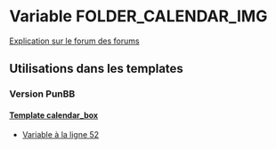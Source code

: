 # Variable FOLDER_CALENDAR_IMG
[Explication sur le forum des forums](http://forum.forumactif.com/t294113-listing-des-variables#FOLDER_CALENDAR_IMG)

## Utilisations dans les templates

### Version PunBB

#### [Template calendar_box](punbb/calendar_box.md)
* [Variable à la ligne 52](../punbb/calendar_box.tpl#L52)